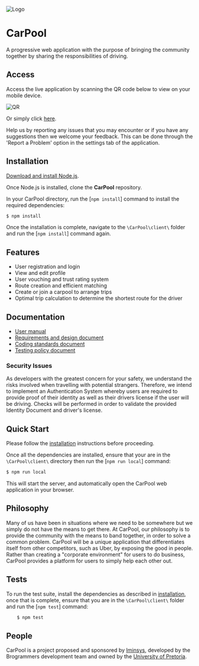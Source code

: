﻿![Logo](https://i.postimg.cc/9XB285CB/Carpool-Logo-Transparent.jpg)
# CarPool

A progressive web application with the purpose of bringing the community together
by sharing the responsibilities of driving.

## Access

Access the live application by scanning the QR code below to view on your mobile device.

![QR](https://i.postimg.cc/pTWRhHNT/Whats-App-Image-2018-10-16-at-19-37-25.jpg)

Or simply click [here](http://carpool.iminsys.com).

Help us by reporting any issues that you may encounter or if you have any suggestions then we welcome your feedback. This can be done through the 'Report a Problem' option in the settings tab of the application.

## Installation

[Download and install Node.js](https://nodejs.org/en/download/).

Once Node.js is installed, clone the **CarPool** repository.

In your CarPool directory, run the [`npm install`] command to install the required dependencies:

```bash
$ npm install
```
Once the installation is complete, navigate to the `\CarPool\client\` folder and run the [`npm install`] command again.  

## Features

* User registration and login
* View and edit profile
* User vouching and trust rating system
* Route creation and efficient matching
* Create or join a carpool to arrange trips
* Optimal trip calculation to determine the shortest route for the driver

## Documentation
	
* <a href="https://drive.google.com/open?id=1Bm0DS6Q2ma_6LgFtqEvHb00QAVKw4pVi" target="_blank">User manual</a>
* <a href="https://drive.google.com/open?id=1eM-7meF5puDQnJiRQuKKxiiulo7DSO4w" target="_blank">Requirements and design document </a>
* <a href="https://drive.google.com/open?id=1L5UCMJzX3bENWo_TjIH5aXFxkfkO-MV8" target="_blank">Coding standards document </a>
* <a href="https://drive.google.com/open?id=1k2Dlv7ecHKxDC_CeFzqmtw77P6L1lly9" target="_blank">Testing policy document</a>

### Security Issues

As developers with the greatest concern for your safety, we understand the risks involved when travelling with potential strangers. Therefore, we intend to implement an Authentication System whereby users are required to provide proof of their identity as well as their drivers license if the user will be driving. Checks will be performed in order to validate the provided Identity Document and driver's license.

## Quick Start

Please follow the [installation](#installation) instructions before proceeding.

Once all the dependencies are installed,  ensure that your are in the `\CarPool\client\` directory then run the [`npm run local`] command:

```bash
$ npm run local
```

This will start the server, and automatically open the CarPool web application in your browser.

## Philosophy

Many of us have been in situations where we need to be somewhere but we simply do not have the means to get there. At CarPool, our philosophy is to provide the community with the means to band together, in order to solve a common problem. CarPool will be a unique application that differentiates itself from other competitors, such as Uber, by exposing the good in people. Rather than creating a "corporate environment" for users to do business, CarPool provides a platform for users to simply help each other out.

## Tests

To run the test suite, install the dependencies as described in [installation](#installation), once that is complete, ensure that you are in the `\CarPool\client\` folder and run the [`npm test`] command:

```bash
	$ npm test
```

## People

CarPool is a project proposed and sponsored by [Iminsys][iminsys-url], developed by the Brogrammers development team and owned by the [University of Pretoria][up-url].

[iminsys-url]: http://www.iminsys.com
[package-diagram-url]: https://ibb.co/dbs9xH
[up-url]: http://www.up.ac.za
